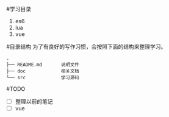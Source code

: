 #学习目录
1. es6
2. lua
3. vue

#目录结构
为了有良好的写作习惯，会按照下面的结构来整理学习。
```
.
├── README.md       说明文件
├── doc             相关文档
└── src             学习源码
```

#TODO
- [ ] 整理以前的笔记
- [ ] vue
